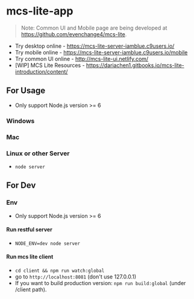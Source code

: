 # mcs-lite-app

> Note: Common UI and Mobile page are being developed at https://github.com/evenchange4/mcs-lite.

-   Try desktop online - https://mcs-lite-server-iamblue.c9users.io/
-   Try mobile online - https://mcs-lite-server-iamblue.c9users.io/mobile
-   Try common UI online - http://mcs-lite-ui.netlify.com/
-   [WIP] MCS Lite Resources -  https://dariachen1.gitbooks.io/mcs-lite-introduction/content/

## For Usage
* Only support Node.js version >= 6

### Windows

### Mac

### Linux or other Server
* `node server`

## For Dev

### Env

* Only support Node.js version >= 6

#### Run restful server
* `NODE_ENV=dev node server`

#### Run mcs lite client
* `cd client && npm run watch:global`
* go to `http://localhost:8081` (don't use 127.0.0.1)
* If you want to build production version: `npm run build:global` (under /client path).
